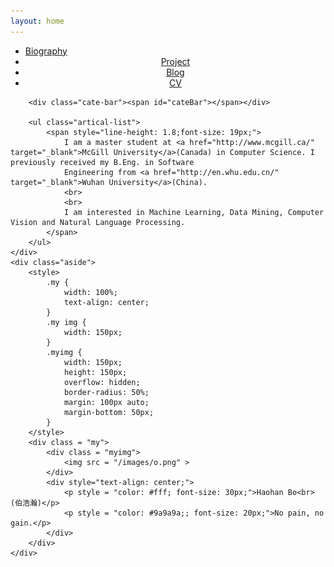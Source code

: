 ```yaml
---
layout: home
---
```


<div class="index-content blog">
    <div class="section">
        <ul class="artical-cate">
        	<li class="on"><a href="/"><span>Biography</span></a></li>
            <li style="text-align:center"><a href="/project"><span>Project</span></a></li>
            <li style="text-align:center"><a href="/blog"><span>Blog</span></a></li>
            <li style="text-align:center"><a href="/cv.pdf"><span>CV</span></a></li>
        </ul>

        <div class="cate-bar"><span id="cateBar"></span></div>

        <ul class="artical-list">
			<span style="line-height: 1.8;font-size: 19px;">
				I am a master student at <a href="http://www.mcgill.ca/" target="_blank">McGill University</a>(Canada) in Computer Science. I previously received my B.Eng. in Software
				Engineering from <a href="http://en.whu.edu.cn/" target="_blank">Wuhan University</a>(China).
				<br>
				<br>
				I am interested in Machine Learning, Data Mining, Computer Vision and Natural Language Processing.
			</span>
        </ul>
    </div>
    <div class="aside">
    	<style>
    		.my {
    			width: 100%;
    			text-align: center;
    		}
    		.my img {
    			width: 150px;
    		}
    		.myimg {
    			width: 150px;
    			height: 150px;
    			overflow: hidden;
    			border-radius: 50%;
    			margin: 100px auto;
    			margin-bottom: 50px;
    		}
    	</style>
    	<div class = "my">
    		<div class = "myimg">
    			<img src = "/images/o.png" >
    		</div>
    		<div style="text-align: center;">
    			<p style = "color: #fff; font-size: 30px;">Haohan Bo<br>(伯浩瀚)</p>
    			<p style = "color: #9a9a9a;; font-size: 20px;">No pain, no gain.</p>
    		</div>
    	</div>
    </div>
</div>
